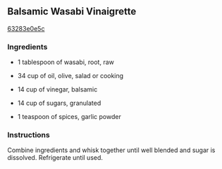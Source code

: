## Balsamic Wasabi Vinaigrette

[63283e0e5c](http://www.food.com/recipe/balsamic-wasabi-vinaigrette-495989)

### Ingredients

 - 1 tablespoon of wasabi, root, raw

 - 34 cup of oil, olive, salad or cooking

 - 14 cup of vinegar, balsamic

 - 14 cup of sugars, granulated

 - 1 teaspoon of spices, garlic powder

### Instructions

Combine ingredients and whisk together until well blended and sugar is dissolved. Refrigerate until used.